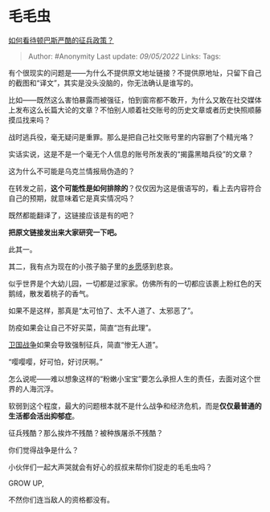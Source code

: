 # 毛毛虫
[如何看待顿巴斯严酷的征兵政策？](https://www.zhihu.com/question/531766442/answer/2476021336)

> Author: #Anonymity
> Last update: *09/05/2022*
> Links:
> Tags:

有个很现实的问题是——为什么不提供原文地址链接？不提供原地址，只留下自己的截图和“译文”，其实是没头没脑的，你无法确认是谁写的。

比如——既然这么害怕暴露而被强征，怕到窗帘都不敢开，为什么又敢在社交媒体上发布这么长篇大论的文章？不怕别人顺着社交账号的历史文章或者历史快照顺藤摸瓜找来吗？

战时逃兵役，毫无疑问是重罪。那么是把自己社交账号里的内容删了个精光咯？

实话实说，这是不是一个毫无个人信息的账号所发表的“揭露黑暗兵役”的文章？

这为什么不可能是乌克兰情报局伪造的？

在转发之前，**这个可能性是如何排除的**？仅仅因为这是俄语写的，看上去内容符合自己的预期，就意味着它是真实情况吗？

既然都能翻译了，这链接应该是有的吧？

**把原文链接发出来大家研究一下吧。**

此其一。

其二，我有点为现在的小孩子脑子里的[乡愿](https://www.zhihu.com/search?q=%E4%B9%A1%E6%84%BF&search_source=Entity&hybrid_search_source=Entity&hybrid_search_extra=%7B%22sourceType%22%3A%22answer%22%2C%22sourceId%22%3A2476021336%7D)感到悲哀。

似乎世界是个大幼儿园，一切都是过家家。仿佛所有的一切都应该裹上粉红色的天鹅绒，散发着桃子的香气。

如果不是这样，那真是“太可怕了、太不人道了、太邪恶了”。

防疫如果会让自己不好买菜，简直“岂有此理”。

[卫国战争](https://www.zhihu.com/search?q=%E5%8D%AB%E5%9B%BD%E6%88%98%E4%BA%89&search_source=Entity&hybrid_search_source=Entity&hybrid_search_extra=%7B%22sourceType%22%3A%22answer%22%2C%22sourceId%22%3A2476021336%7D)如果会导致强制征兵，简直“惨无人道”。

“嘤嘤嘤，好可怕，好讨厌啊。”

怎么说呢——难以想象这样的“粉嫩小宝宝”要怎么承担人生的责任，去面对这个世界的人海沉浮。

软弱到这个程度，最大的问题根本就不是什么战争和经济危机，而是**仅仅最普通的生活都会活出抑郁症**。

征兵残酷？那么挨炸不残酷？被种族屠杀不残酷？

你们觉得战争是什么？

小伙伴们一起大声哭就会有好心的叔叔来帮你们捉走的毛毛虫吗？

GROW UP,

不然你们连当敌人的资格都没有。
